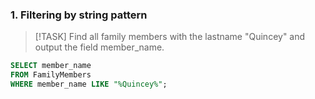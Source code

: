 ### 1. Filtering by string pattern
> [!TASK]
> Find all family members with the lastname "Quincey" and output the field member_name.
```sql
SELECT member_name 
FROM FamilyMembers
WHERE member_name LIKE "%Quincey%";
```